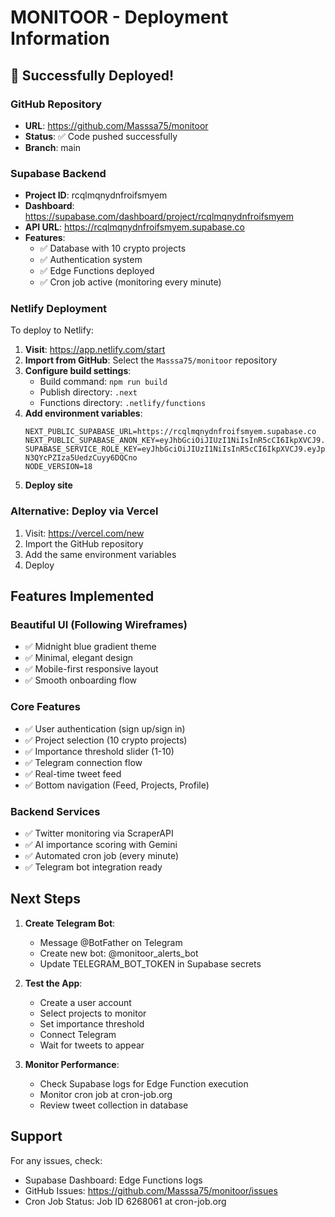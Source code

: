 # MONITOOR - Deployment Information

## 🎉 Successfully Deployed!

### GitHub Repository
- **URL**: https://github.com/Masssa75/monitoor
- **Status**: ✅ Code pushed successfully
- **Branch**: main

### Supabase Backend
- **Project ID**: rcqlmqnydnfroifsmyem
- **Dashboard**: https://supabase.com/dashboard/project/rcqlmqnydnfroifsmyem
- **API URL**: https://rcqlmqnydnfroifsmyem.supabase.co
- **Features**:
  - ✅ Database with 10 crypto projects
  - ✅ Authentication system
  - ✅ Edge Functions deployed
  - ✅ Cron job active (monitoring every minute)

### Netlify Deployment
To deploy to Netlify:

1. **Visit**: https://app.netlify.com/start
2. **Import from GitHub**: Select the `Masssa75/monitoor` repository
3. **Configure build settings**:
   - Build command: `npm run build`
   - Publish directory: `.next`
   - Functions directory: `.netlify/functions`
4. **Add environment variables**:
   ```
   NEXT_PUBLIC_SUPABASE_URL=https://rcqlmqnydnfroifsmyem.supabase.co
   NEXT_PUBLIC_SUPABASE_ANON_KEY=eyJhbGciOiJIUzI1NiIsInR5cCI6IkpXVCJ9.eyJpc3MiOiJzdXBhYmFzZSIsInJlZiI6InJjcWxtcW55ZG5mcm9pZnNteWVtIiwicm9sZSI6ImFub24iLCJpYXQiOjE3NTA5MjgzMzcsImV4cCI6MjA2NjUwNDMzN30.NQloVWjhZptAo4cxRL1zvZHDvdyeLoUEU4n45pww7M8
   SUPABASE_SERVICE_ROLE_KEY=eyJhbGciOiJIUzI1NiIsInR5cCI6IkpXVCJ9.eyJpc3MiOiJzdXBhYmFzZSIsInJlZiI6InJjcWxtcW55ZG5mcm9pZnNteWVtIiwicm9sZSI6InNlcnZpY2Vfcm9sZSIsImlhdCI6MTc1MDkyODMzNywiZXhwIjoyMDY2NTA0MzM3fQ.hZWE9WqBcw2U19O_S-N3QYcPZIza5UedzCuyy6DQCno
   NODE_VERSION=18
   ```
5. **Deploy site**

### Alternative: Deploy via Vercel
1. Visit: https://vercel.com/new
2. Import the GitHub repository
3. Add the same environment variables
4. Deploy

## Features Implemented

### Beautiful UI (Following Wireframes)
- ✅ Midnight blue gradient theme
- ✅ Minimal, elegant design
- ✅ Mobile-first responsive layout
- ✅ Smooth onboarding flow

### Core Features
- ✅ User authentication (sign up/sign in)
- ✅ Project selection (10 crypto projects)
- ✅ Importance threshold slider (1-10)
- ✅ Telegram connection flow
- ✅ Real-time tweet feed
- ✅ Bottom navigation (Feed, Projects, Profile)

### Backend Services
- ✅ Twitter monitoring via ScraperAPI
- ✅ AI importance scoring with Gemini
- ✅ Automated cron job (every minute)
- ✅ Telegram bot integration ready

## Next Steps

1. **Create Telegram Bot**:
   - Message @BotFather on Telegram
   - Create new bot: @monitoor_alerts_bot
   - Update TELEGRAM_BOT_TOKEN in Supabase secrets

2. **Test the App**:
   - Create a user account
   - Select projects to monitor
   - Set importance threshold
   - Connect Telegram
   - Wait for tweets to appear

3. **Monitor Performance**:
   - Check Supabase logs for Edge Function execution
   - Monitor cron job at cron-job.org
   - Review tweet collection in database

## Support

For any issues, check:
- Supabase Dashboard: Edge Functions logs
- GitHub Issues: https://github.com/Masssa75/monitoor/issues
- Cron Job Status: Job ID 6268061 at cron-job.org